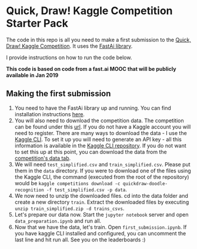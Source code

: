 # Quick, Draw! Kaggle Competition Starter Pack

The code in this repo is all you need to make a first submission to the [Quick, Draw! Kaggle Competition](https://www.kaggle.com/c/quickdraw-doodle-recognition). It uses the [FastAi library](https://github.com/fastai/fastai).

I provide instructions on how to run the code below.

**This code is based on code from a fast.ai MOOC that will be publicly available in Jan 2019**

## Making the first submission
1. You need to have the FastAi library up and running. You can find installation instructions [here](https://github.com/fastai/fastai#installation).
2. You will also need to download the competition data. The competition can be found under this [url](https://www.kaggle.com/c/quickdraw-doodle-recognition). If you do not have a Kaggle account you will need to register. There are many ways to download the data - I use the [Kaggle CLI](https://github.com/Kaggle/kaggle-api). To set it up you will need to generate an API key - all this information is available in the [Kaggle CLI repository](https://github.com/Kaggle/kaggle-api). If you do not want to set this up at this point, you can download the data from the [competition's data tab](https://www.kaggle.com/c/quickdraw-doodle-recognition/data).
3. We will need `test_simplified.csv` and `train_simplified.csv`. Please put them in the `data` directory. If you were to download one of the files using the Kaggle CLI, the command (executed from the root of the repository) would be `kaggle competitions download -c quickdraw-doodle-recognition -f test_simplified.csv -p data`.
4. We now need to unzip the downloaded files. cd into the data folder and create a new directory `train`. Extract the downloaded files by executing `unzip train_simplified.zip -d trains_csvs`.
5. Let's prepare our data now. Start the `jupyter notebook` server and open `data_preparation.ipynb` and run all.
6. Now that we have the data, let's train. Open `first_submission.ipynb`. If you have kaggle CLI installed and configured, you can uncomment the last line and hit run all. See you on the leaderboards :)
